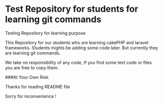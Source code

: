 Test Repository for students for learning git commands
=====

Testing Repository for learning purpose

This Repository for our students who are learning cakePHP and laravel frameworks. 
Students mights be adding some code later. But currently they are learning git commands.

We take no responsibility of any code, If you find some text code or files you are free to copy them.

###At Your Own Risk.

Thanks for reading README file

Sorry for inconvenience !
